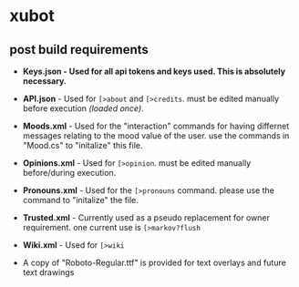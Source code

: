 # xubot
## post build requirements

- __**Keys.json** - Used for all api tokens and keys used. This is absolutely necessary.__
- **API.json** - Used for `[>about` and `[>credits`. must be edited manually before execution *(loaded once)*.
- **Moods.xml** - Used for the "interaction" commands for having differnet messages relating to the mood value of the user. use the commands in "Mood.cs" to "initalize" this file.
- **Opinions.xml** - Used for `[>opinion`. must be edited manually before/during execution.
- **Pronouns.xml** - Used for the `[>pronouns` command. please use the command to "initalize" the file.
- **Trusted.xml** - Currently used as a pseudo replacement for owner requirement. one current use is `[>markov?flush`
- **Wiki.xml** - Used for `[>wiki`

- A copy of "Roboto-Regular.ttf" is provided for text overlays and future text drawings